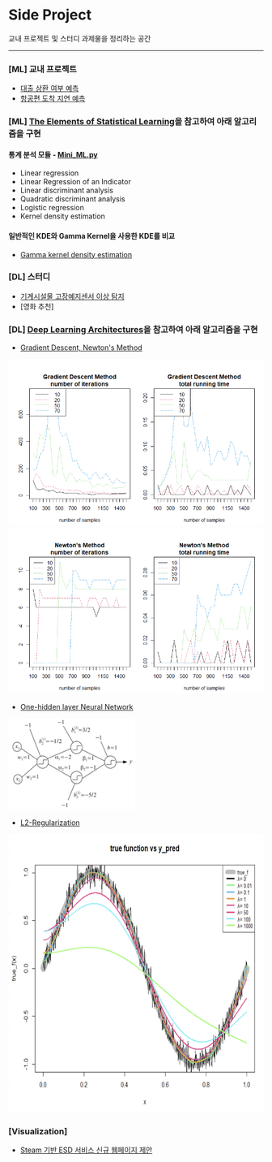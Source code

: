 # Side Project
교내 프로젝트 및 스터디 과제물을 정리하는 공간

- - -
### [ML] 교내 프로젝트
- [대출 상환 여부 예측](https://github.com/rbill109/SideProject/blob/main/ML_DL/source_code/StatAP_2019)
- [항공편 도착 지연 예측](https://github.com/rbill109/SideProject/blob/main/ML_DL/source_code/DataMining_2019)

### [ML] [The Elements of Statistical Learning](https://web.stanford.edu/~hastie/ElemStatLearn/)을 참고하여 아래 알고리즘을 구현
#### 통계 분석 모듈 - [Mini_ML.py](https://github.com/rbill109/SideProject/tree/main/Code_Implementation/module)
- Linear regression
- Linear Regression of an Indicator
- Linear discriminant analysis
- Quadratic discriminant analysis
- Logistic regression
- Kernel density estimation

#### 일반적인 KDE와 Gamma Kernel을 사용한 KDE를 비교 
- [Gamma kernel density estimation](https://github.com/rbill109/SideProject/blob/main/Code_Implementation/Gamma_kernel_density_estimation.ipynb)

### [DL] 스터디 
- [기계시설물 고장예지센서 이상 탐지](https://github.com/rbill109/SideProject/tree/main/ML_DL/source_code/Nakalacou_2021/Anomaly_Detection)
- [영화 추천]

### [DL] [Deep Learning Architectures](https://link.springer.com/book/10.1007/978-3-030-36721-3)을 참고하여 아래 알고리즘을 구현
- [Gradient Descent, Newton's Method](https://github.com/rbill109/SideProject/blob/main/Code_Implementation/Gradient_Descent_and_Newton's.R)

![](./image/img1.PNG)
![](./image/img2.PNG)

- [One-hidden layer Neural Network](https://github.com/rbill109/SideProject/blob/main/Code_Implementation/One_hidden_layer_NN.R) 
<img src="https://github.com/rbill109/SideProject/blob/main/image/nn.PNG" width="250" height="180"/>

- [L2-Regularization](https://github.com/rbill109/SideProject/blob/main/Code_Implementation/L2_regularization.R)
<img src="https://github.com/rbill109/SideProject/blob/main/image/img3.jpg" width="700" height="550"/>

### [Visualization]
- [Steam 기반 ESD 서비스 신규 웹페이지 제안](https://github.com/rbill109/SideProject/tree/main/Visualization)
